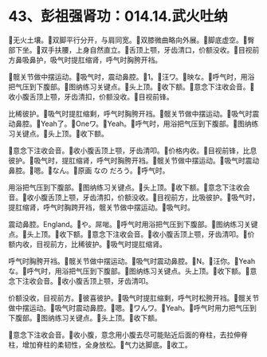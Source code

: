 # 43、彭祖强肾功：014.14.武火吐纳

🎼无火土壤。🎼双脚平行分开，与肩同宽。🎼双膝微曲略向外展。🎼脚底虚空。🎼臀部下坐。🎼双手扶腰，上身自然直立。🎼舌顶上颚，牙齿清口，价额没收。🎼目视前方鼻吸鼻护，吸气时提肛缩肾，呼气时胸胯开裆。

🎼髋关节做中摆运动。🎼吸气时，震动鼻腔。🎼1。🎼汪ワ。🎼映な。🎼呼气时，用浴把气压到下腹部。🎼图纳练习关键点。🎼头上顶。🎼收下额。🎼意念下注收会音。🎼收小腹舌顶上颚，牙齿清扣，价额没收。🎼目视前锋。

比稀彼护。🎼吸气时提肛缩剩，呼气时胸胯开裆。🎼髋关节做中摆运动。🎼吸气时震动鼻腔。🎼Yeah了。🎼Oneワ。🎼Yeah。🎼呼气时，用浴把气压到下腹部。🎼图纳练习关键点。🎼头上顶。🎼收下额。

🎼意念下注收会音。🎼收小腹舌顶上颚，牙齿清叩。🎼价格内收。🎼目视前锋，比息彼护。🎼吸气时，提肛缩肾，呼气时胸胯开裆。🎼髋关节做中摆运动。🎼吸气时震动鼻腔。🎼嗯。🎼なん。🎼原画 なの だろう。🎼呼气时。

用浴把气压到下腹部。🎼图纳练习关键点。🎼头上顶。🎼收下额。🎼意念下注收会音。🎼收小腹舌顶上颚，牙齿清扣，价额没收。🎼目视前方，比吸彼护。🎼吸气时，提肛缩肾，呼气时胸跨开裆，髋关节做中摆运动。🎼吸气时。

震动鼻腔。England。🎼や。屌啱。🎼呼气时用浴把气压到下腹部。🎼图纳练习关键点。🎼头上顶。🎼收下额。🎼意念下注收会音。🎼收小腹舌顶上颚，牙齿清叩。🎼价额内收，目视前方，比稀彼护。🎼吸气时提肛缩肾。

呼气时胸胯开裆。🎼髋关节做中摆运动。🎼吸气时震动鼻腔。🎼N。🎼汪你。🎼Yeahな。🎼呼气时，用浴把气压到下腹部。🎼图纳练习关键点。头上顶。🎼收下额。🎼意念下注收会音。🎼收小腹舌顶上颚，牙齿清叩。

价额没收，目视前方。🎼彼喜彼护。🎼吸气时提肛缩剩，呼气时松胯开裆。🎼髋关节做中摆运动。🎼吸气时震动鼻腔。🎼嗯。🎼ワんワ。🎼Yeah。🎼呼气时用力把气压到下腹部。🎼图纳练习关键点。🎼头上顶。🎼收下额。

🎼意念下注收会音。🎼收小腹，意念用小腹去尽可能贴近后面的脊柱，去拉伸脊柱，增加脊柱的柔韧性，全身放松。🎼气力达脚底。🎼收工。

